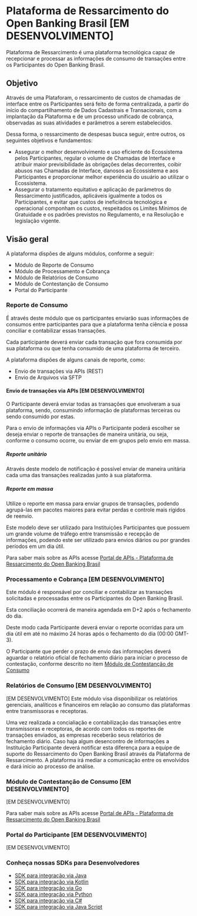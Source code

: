 # Plataforma de Ressarcimento do Open Banking Brasil [EM DESENVOLVIMENTO]

Plataforma de Ressarcimento é uma plataforma tecnológica capaz de recepcionar e processar as informações de consumo de transações entre os Participantes do Open Banking Brasil.

## Objetivo

Através de uma Plataforam, o ressarcimento de custos de chamadas de interface entre os Participantes será feito de forma centralizada, a partir do início do compartilhamento de Dados Cadastrais e Transacionais, com a implantação da Plataforma e de um processo unificado de cobrança, observadas as suas atividades e parâmetros a serem estabelecidos.

Dessa forma, o ressarcimento de despesas busca seguir, entre outros, os seguintes objetivos e fundamentos:

 - Assegurar o melhor desenvolvimento e uso eficiente do Ecossistema pelos Participantes, regular o volume de Chamadas de Interface e atribuir maior previsibilidade às obrigações delas decorrentes, coibir abusos nas Chamadas de Interface, danosos ao Ecossistema e aos Participantes e proporcionar melhor experiência do usuário ao utilizar o Ecossistema.
 - Assegurar o tratamento equitativo e aplicação de parâmetros do Ressarcimento justificados, aplicáveis igualmente a todos os Participantes, e evitar que custos de ineficiência tecnológica e operacional componham os custos, respeitados os Limites Mínimos de Gratuidade e os padrões previstos no Regulamento, e na Resolução e legislação vigente.

## Visão geral

A plataforma dispões de alguns módulos, conforme a seguir:

- Módulo de Reporte de Consumo
- Módulo de Processamento e Cobrança
- Módulo de Relatórios de Consumo
- Módulo de Contestanção de Consumo
- Portal do Participante

### Reporte de Consumo

É através deste módulo que os participantes enviarão suas informações de consumos entre participantes para que a plataforma tenha ciência e possa conciliar e contabilizar essas transações. 

Cada participante deverá enviar cada transação que fora consumida por sua plataforma ou que tenha consumido de uma plataforma de terceiro. 

A plataforma dispões de alguns canais de reporte, como:

- Envio de transações via APIs (REST)
- Envio de Arquivos via SFTP 

#### Envio de transações via APIs [EM DESENVOLVIMENTO]
O Participante deverá enviar todas as transações que envolveram a sua plataforma, sendo, consumindo informação de plataformas terceiras ou sendo consumido por estas.

Para o envio de informações via APIs o Participante poderá escolher se deseja enviar o reporte de transações de maneira unitária, ou seja, conforme o consumo ocorre, ou enviar de em grupos pelo envio em massa. 

##### Reporte unitário
Através deste modelo de notificação é possível enviar de maneira unitária cada uma das transações realizadas junto à sua plataforma. 

##### Reporte em massa
Utilize o reporte em massa para enviar grupos de transações, podendo agrupá-las em pacotes maiores para evitar perdas e controle mais rígidos de reenvio.

Este modelo deve ser utilizado para Instituições Participantes que possuem um grande volume de tráfego entre transmissão e recepção de informações, podendo este ser utilizado para envios diários ou por grandes períodos em um dia útil.

Para saber mais sobre as APIs acesse [Portal de APIs - Plataforma de Ressarcimento do Open Banking Brasil](https://ressarcimento.opbkdev.smartfylabs.com/api-docs/)

### Processamento e Cobrança [EM DESENVOLVIMENTO]
Este módulo é responsável por conciliar e contabilizar as transações solicitadas e processadas entre os Participantes do Open Banking Brasil. 

Esta conciliação ocorrerá de maneira agendada em D+2 após o fechamento do dia. 

Deste modo cada Participante deverá enviar o reporte ocorridas para um dia útil em até no máximo 24 horas após o fechamento do dia (00:00 GMT-3).

O Participante que perder o prazo de envio das informações deverá aguardar o relatório oficial de fechamento diário para iniciar o processo de contestação, conforme descrito no item [Módulo de Contestanção de Consumo](#módulo-de-contestação-de-consumo)

### Relatórios de Consumo [EM DESENVOLVIMENTO]
[EM DESENVOLVIMENTO]
Este módulo visa disponibilizar os relatórios gerenciais, analíticos e financeiros em relação ao consumo das plataformas entre transmissoras e receptoras.

Uma vez realizada a concialiação e contabilização das transações entre transmissoras e receptoras, de acordo com todos os reportes de transações enviados, as empresas receberão seus relatórios de fechamento diário. Caso haja algum desencontro de informações a Instituição Participante deverá notificar esta diferença para a equipe de suporte do Ressarcimento do Open Banking Brasil através da Plataforma de Ressarcimento. A plataforma irá mediar a comunicação entre os envolvidos e dará início ao processo de análise.

### Módulo de Contestanção de Consumo [EM DESENVOLVIMENTO]
[EM DESENVOLVIMENTO]

Para saber mais sobre as APIs acesse [Portal de APIs - Plataforma de Ressarcimento do Open Banking Brasil](https://ressarcimento.opbkdev.smartfylabs.com/api-docs/)

### Portal do Participante [EM DESENVOLVIMENTO]
[EM DESENVOLVIMENTO]

### Conheça nossas SDKs para Desenvolvedores
- [SDK para integração via Java](/sdks-client/java-sdk-client/README.md)
- [SDK para integração via Kotlin](/sdks-client/kotlin-sdk-client/README.md)
- [SDK para integração via Go](/sdks-client/go-sdk-client/README.md)
- [SDK para integração via Python](/sdks-client/python-sdk-client/README.md)
- [SDK para integração via C#](/sdks-client/csharp-sdk-client/README.md)
- [SDK para integração via Java Script](/sdks-client/javascript-sdk-client/README.md)
<!--stackedit_data:
eyJoaXN0b3J5IjpbMTM2NTMyMzIxLDc3NzU3NzE3NF19
-->
